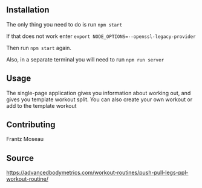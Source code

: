 
## Installation

The only thing you need to do is run ```npm start```

 If that does not work enter ``` export NODE_OPTIONS=--openssl-legacy-provider ```

Then run ```npm start``` again. 

Also, in a separate terminal you will need to run ```npm run server```



## Usage

The single-page application gives you information about working out, and gives you template workout split. You can also create your own workout or add to the template workout

## Contributing

Frantz Moseau


## Source
https://advancedbodymetrics.com/workout-routines/push-pull-legs-ppl-workout-routine/